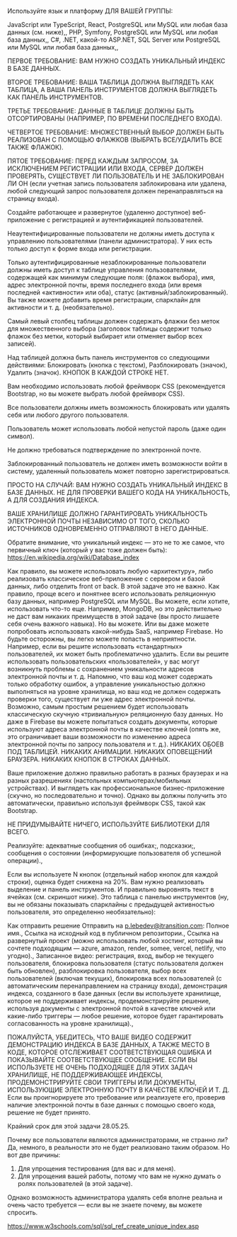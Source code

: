 Используйте язык и платформу ДЛЯ ВАШЕЙ ГРУППЫ:

JavaScript или TypeScript, React, PostgreSQL или MySQL или любая база данных (см. ниже),, PHP, Symfony, PostgreSQL или MySQL или любая база данных,, C#, .NET, какой-то ASP.NET, SQL Server или PostgreSQL или MySQL или любая база данных,,

ПЕРВОЕ ТРЕБОВАНИЕ: ВАМ НУЖНО СОЗДАТЬ УНИКАЛЬНЫЙ ИНДЕКС В БАЗЕ ДАННЫХ.

ВТОРОЕ ТРЕБОВАНИЕ: ВАША ТАБЛИЦА ДОЛЖНА ВЫГЛЯДЕТЬ КАК ТАБЛИЦА, А ВАША ПАНЕЛЬ ИНСТРУМЕНТОВ ДОЛЖНА ВЫГЛЯДЕТЬ КАК ПАНЕЛЬ ИНСТРУМЕНТОВ.

ТРЕТЬЕ ТРЕБОВАНИЕ: ДАННЫЕ В ТАБЛИЦЕ ДОЛЖНЫ БЫТЬ ОТСОРТИРОВАНЫ (НАПРИМЕР, ПО ВРЕМЕНИ ПОСЛЕДНЕГО ВХОДА).

ЧЕТВЕРТОЕ ТРЕБОВАНИЕ: МНОЖЕСТВЕННЫЙ ВЫБОР ДОЛЖЕН БЫТЬ РЕАЛИЗОВАН С ПОМОЩЬЮ ФЛАЖКОВ (ВЫБРАТЬ ВСЕ/УДАЛИТЬ ВСЕ ТАКЖЕ ФЛАЖОК).

ПЯТОЕ ТРЕБОВАНИЕ: ПЕРЕД КАЖДЫМ ЗАПРОСОМ, ЗА ИСКЛЮЧЕНИЕМ РЕГИСТРАЦИИ ИЛИ ВХОДА, СЕРВЕР ДОЛЖЕН ПРОВЕРЯТЬ, СУЩЕСТВУЕТ ЛИ ПОЛЬЗОВАТЕЛЬ И НЕ ЗАБЛОКИРОВАН ЛИ ОН (если учетная запись пользователя заблокирована или удалена, любой следующий запрос пользователя должен перенаправляться на страницу входа).

Создайте работающее и развернутое (удаленно доступное) веб-приложение с регистрацией и аутентификацией пользователей.

Неаутентифицированные пользователи не должны иметь доступа к управлению пользователями (панели администратора). У них есть только доступ к форме входа или регистрации.

Только аутентифицированные незаблокированные пользователи должны иметь доступ к таблице управления пользователями, содержащей как минимум следующие поля: (флажок выбора), имя, адрес электронной почты, время последнего входа (или время последней «активности» или оба), статус (активный/заблокированный). Вы также можете добавить время регистрации, спарклайн для активности и т. д. (необязательно).

Самый левый столбец таблицы должен содержать флажки без меток для множественного выбора (заголовок таблицы содержит только флажок без метки, который выбирает или отменяет выбор всех записей).

Над таблицей должна быть панель инструментов со следующими действиями: Блокировать (кнопка с текстом), Разблокировать (значок), Удалить (значок). КНОПОК В КАЖДОЙ СТРОКЕ НЕТ.

Вам необходимо использовать любой фреймворк CSS (рекомендуется Bootstrap, но вы можете выбрать любой фреймворк CSS).

Все пользователи должны иметь возможность блокировать или удалять себя или любого другого пользователя.

Пользователь может использовать любой непустой пароль (даже один символ).

Не должно требоваться подтверждение по электронной почте.

Заблокированный пользователь не должен иметь возможности войти в систему, удаленный пользователь может повторно зарегистрироваться.

ПРОСТО НА СЛУЧАЙ: ВАМ НУЖНО СОЗДАТЬ УНИКАЛЬНЫЙ ИНДЕКС В БАЗЕ ДАННЫХ. НЕ ДЛЯ ПРОВЕРКИ ВАШЕГО КОДА НА УНИКАЛЬНОСТЬ, А ДЛЯ СОЗДАНИЯ ИНДЕКСА.

ВАШЕ ХРАНИЛИЩЕ ДОЛЖНО ГАРАНТИРОВАТЬ УНИКАЛЬНОСТЬ ЭЛЕКТРОННОЙ ПОЧТЫ НЕЗАВИСИМО ОТ ТОГО, СКОЛЬКО ИСТОЧНИКОВ ОДНОВРЕМЕННО ОТПРАВЛЯЮТ В НЕГО ДАННЫЕ.

Обратите внимание, что уникальный индекс — это не то же самое, что первичный ключ (который у вас тоже должен быть): https://en.wikipedia.org/wiki/Database_index

Как правило, вы можете использовать любую «архитектуру», либо реализовать классическое веб-приложение с сервером и базой данных, либо отделить front от back. В этой задаче это не важно. Как правило, проще всего и понятнее всего использовать реляционную базу данных, например PostgreSQL или MySQL. Вы можете, если хотите, использовать что-то еще. Например, MongoDB, но это действительно не даст вам никаких преимуществ в этой задаче (вы просто лишаете себя очень важного навыка). Но вы можете. Или вы даже можете попробовать использовать какой-нибудь SaaS, например Firebase. Но будьте осторожны, вы легко можете попасть в неприятности. Например, если вы решите использовать «стандартных» пользователей, их может быть проблематично удалить. Если вы решите использовать пользовательских «пользователей», у вас могут возникнуть проблемы с сохранением уникальности адресов электронной почты и т. д. Напомню, что ваш код может содержать только обработку ошибок, а управление уникальностью должно выполняться на уровне хранилища, но ваш код не должен содержать проверки того, существует ли уже адрес электронной почты. Возможно, самым простым решением будет использовать классическую скучную «тривиальную» реляционную базу данных. Но даже в Firebase вы можете попытаться создать документы, которые используют адреса электронной почты в качестве ключей (опять же, это ограничивает ваши возможности по изменению адреса электронной почты по запросу пользователя и т. д.). НИКАКИХ ОБОЕВ ПОД ТАБЛИЦЕЙ. НИКАКИХ АНИМАЦИИ. НИКАКИХ ОПОВЕЩЕНИЙ БРАУЗЕРА. НИКАКИХ КНОПОК В СТРОКАХ ДАННЫХ.

Ваше приложение должно правильно работать в разных браузерах и на разных разрешениях (настольных компьютерах/мобильных устройствах). И выглядеть как профессиональное бизнес-приложение (скучно, но последовательно и точно). Однако вы должны получить это автоматически, правильно используя фреймворк CSS, такой как Bootstrap.

НЕ ПРИДУМЫВАЙТЕ НИЧЕГО, ИСПОЛЬЗУЙТЕ БИБЛИОТЕКИ ДЛЯ ВСЕГО.

Реализуйте: адекватные сообщения об ошибках;, подсказки;, сообщения о состоянии (информирующие пользователя об успешной операции).,

Если вы используете N кнопок (отдельный набор кнопок для каждой строки), оценка будет снижена на 20%. Вам нужно реализовать выделение и панель инструментов. И правильно выровнять текст в ячейках (см. скриншот ниже). Это таблица с панелью инструментов (ну, вы не обязаны показывать спарклайны с предыдущей активностью пользователя, это определенно необязательно):

Как отправить решение Отправить на p.lebedev@itransition.com: Полное имя., Ссылка на исходный код в публичном репозитории., Ссылка на развернутый проект (можно использовать любой хостинг, который вы сочтете подходящим — azure, amazon, render, somee, vercel, netlify, что угодно)., Записанное видео: регистрация, вход, выбор не текущего пользователя, блокировка пользователя (статус пользователя должен быть обновлен), разблокировка пользователя, выбор всех пользователей (включая текущих), блокировка всех пользователей (с автоматическим перенаправлением на страницу входа), демонстрация индекса, созданного в базе данных (если вы используете хранилище, которое не поддерживает индексы, продемонстрируйте решение, используя документы с электронной почтой в качестве ключей или какие-либо триггеры — любое решение, которое будет гарантировать согласованность на уровне хранилища).,

ПОЖАЛУЙСТА, УБЕДИТЕСЬ, ЧТО ВАШЕ ВИДЕО СОДЕРЖИТ ДЕМОНСТРАЦИЮ ИНДЕКСА В БАЗЕ ДАННЫХ, А ТАКЖЕ МЕСТО В КОДЕ, КОТОРОЕ ОТСЛЕЖИВАЕТ СООТВЕТСТВУЮЩАЯ ОШИБКА И ПОКАЗЫВАЙТЕ СООТВЕТСТВУЮЩЕЕ СООБЩЕНИЕ. ЕСЛИ ВЫ ИСПОЛЬЗУЕТЕ НЕ ОЧЕНЬ ПОДХОДЯЩЕЕ ДЛЯ ЭТИХ ЗАДАЧ ХРАНИЛИЩЕ, НЕ ПОДДЕРЖИВАЮЩЕЕ ИНДЕКСЫ, ПРОДЕМОНСТРИРУЙТЕ СВОИ ТРИГГЕРЫ ИЛИ ДОКУМЕНТЫ, ИСПОЛЬЗУЮЩИЕ ЭЛЕКТРОННУЮ ПОЧТУ В КАЧЕСТВЕ КЛЮЧЕЙ И Т. Д. Если вы проигнорируете это требование или реализуете его, проверив наличие электронной почты в базе данных с помощью своего кода, решение не будет принято.

Крайний срок для этой задачи 28.05.25.

Почему все пользователи являются администраторами, не странно ли? Да, немного, в реальности это не будет реализовано таким образом. Но вот две причины:

1. Для упрощения тестирования (для вас и для меня).
2. Для упрощения вашей работы, потому что вам не нужно думать о ролях пользователей (в этой задаче).

Однако возможность администратора удалять себя вполне реальна и очень часто требуется — если вы не знаете почему, вы можете спросить.

https://www.w3schools.com/sql/sql_ref_create_unique_index.asp
